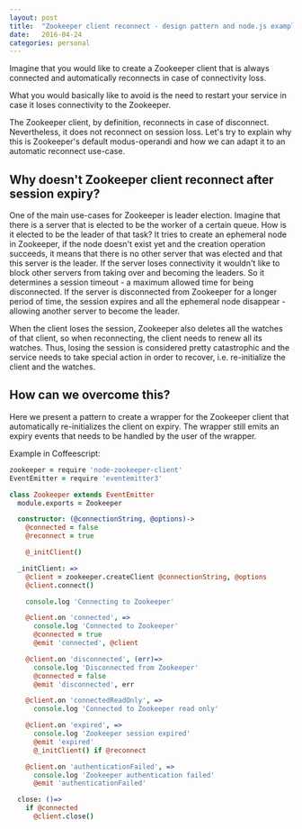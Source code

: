 ```yaml
---
layout: post
title:  "Zookeeper client reconnect - design pattern and node.js example"
date:   2016-04-24
categories: personal
---
```

Imagine that you would like to create a Zookeeper client that is always connected
and automatically reconnects in case of connectivity loss.

What you would basically like to avoid is the need to restart your service in case
it loses connectivity to the Zookeeper.

The Zookeeper client, by definition, reconnects in case of disconnect. Nevertheless,
it does not reconnect on session loss. Let's try to explain why this is Zookeeper's
default modus-operandi and how we can adapt it to an automatic reconnect use-case.

## Why doesn't Zookeeper client reconnect after session expiry?
One of the main use-cases for Zookeeper is leader election. Imagine that there is
a server that is elected to be the worker of a certain queue. How is it elected to
be the leader of that task? It tries to create an ephemeral node in Zookeeper, if
the node doesn't exist yet and the creation operation succeeds, it means that
there is no other server that was elected and that this server is the leader.
If the server loses connectivity it wouldn't like to block other servers from
taking over and becoming the leaders. So it determines a session timeout - a maximum
allowed time for being disconnected. If the server is disconnected from Zookeeper
for a longer period of time, the session expires and all the ephemeral node disappear -
allowing another server to become the leader.

When the client loses the session, Zookeeper also deletes all the watches of
that client, so when reconnecting, the client needs to renew all its watches.
Thus, losing the session is considered pretty catastrophic and the service needs
to take special action in order to recover, i.e. re-initialize the client and the
watches.

## How can we overcome this?
Here we present a pattern to create a wrapper for the Zookeeper client that
automatically re-initializes the client on expiry. The wrapper still emits an
expiry events that needs to be handled by the user of the wrapper.

Example in Coffeescript:
```coffeescript
zookeeper = require 'node-zookeeper-client'
EventEmitter = require 'eventemitter3'

class Zookeeper extends EventEmitter
  module.exports = Zookeeper

  constructor: (@connectionString, @options)->
    @connected = false
    @reconnect = true

    @_initClient()

  _initClient: =>
    @client = zookeeper.createClient @connectionString, @options
    @client.connect()

    console.log 'Connecting to Zookeeper'

    @client.on 'connected', =>
      console.log 'Connected to Zookeeper'
      @connected = true
      @emit 'connected', @client

    @client.on 'disconnected', (err)=>
      console.log 'Disconnected from Zookeeper'
      @connected = false
      @emit 'disconnected', err

    @client.on 'connectedReadOnly', =>
      console.log 'Connected to Zookeeper read only'

    @client.on 'expired', =>
      console.log 'Zookeeper session expired'
      @emit 'expired'
      @_initClient() if @reconnect

    @client.on 'authenticationFailed', =>
      console.log 'Zookeeper authentication failed'
      @emit 'authenticationFailed'

  close: ()=>
    if @connected
      @client.close()
```

